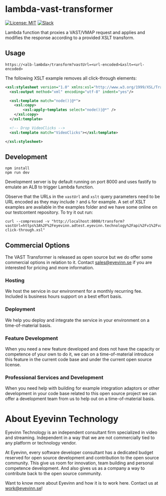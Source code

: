 # lambda-vast-transformer

[![License: MIT](https://img.shields.io/badge/License-MIT-yellow.svg)](https://opensource.org/licenses/MIT) [![Slack](http://slack.streamingtech.se/badge.svg)](http://slack.streamingtech.se)

Lambda function that proxies a VAST/VMAP request and applies and modifies the response according
to a provided XSLT transform.

## Usage

```
https://<alb-lambda>/transform?vastUrl=<url-encoded>&xslt=<url-encoded>
```

The following XSLT example removes all click-through elements:

```xml
<xsl:stylesheet version="1.0" xmlns:xsl="http://www.w3.org/1999/XSL/Transform">
  <xsl:output method="xml" encoding="utf-8" indent="yes"/>

  <xsl:template match="node()|@*">
    <xsl:copy>
        <xsl:apply-templates select="node()|@*" />
    </xsl:copy>
  </xsl:template>

  <!-- Drop VideoClicks -->
  <xsl:template match="VideoClicks"></xsl:template>

</xsl:stylesheet>
```

## Development

```
npm install
npm run dev
```

Development server is by default running on port 8000 and uses fastify to emulate an ALB to trigger Lambda function.

Observe that the URLs in the `vastUrl` and `xslt` query parameters need to be URL encoded as they may include `?` and `&` for example. A set of XSLT examples are available in the examples folder and we have some online on our testcontent repository. To try it out run:

```
curl --compressed -v "http://localhost:8000/transform?vastUrl=https%3A%2F%2Feyevinn.adtest.eyevinn.technology%2Fapi%2Fv1%2Fvast%3Fdur%3D60&xslt=https%3A%2F%2Ftestcontent.eyevinn.technology%2Fxslt%2Fremove-click-through.xsl"
```

## Commercial Options

The VAST Transformer is released as open source but we do offer some commercial options in relation to it. 
Contact sales@eyevinn.se if you are interested for pricing and more information.

### Hosting

We host the service in our environment for a monthly recurring fee. Included is business hours support on a best effort basis.

### Deployment

We help you deploy and integrate the service in your environment on a time-of-material basis. 

### Feature Development

When you need a new feature developed and does not have the capacity or competence of your own to do it, we can on a time-of-material introduce this feature in the current code base and under the current open source license. 

### Professional Services and Development

When you need help with building for example integration adaptors or other development in your code base related to this open source project we can offer a development team from us to help out on a time-of-material basis. 

# About Eyevinn Technology

Eyevinn Technology is an independent consultant firm specialized in video and streaming. Independent in a way that we are not commercially tied to any platform or technology vendor.

At Eyevinn, every software developer consultant has a dedicated budget reserved for open source development and contribution to the open source community. This give us room for innovation, team building and personal competence development. And also gives us as a company a way to contribute back to the open source community.

Want to know more about Eyevinn and how it is to work here. Contact us at work@eyevinn.se!
